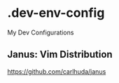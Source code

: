 # .dev-env-config
My Dev Configurations

## Janus: Vim Distribution
https://github.com/carlhuda/janus
